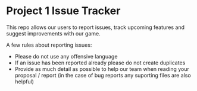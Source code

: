 # Project 1 Issue Tracker

This repo allows our users to report issues, track upcoming features and suggest improvements with our game.

A few rules about reporting issues:
<ul>
  <li> Please do not use any offensive language
  <li> If an issue has been reported already please do not create duplicates
  <li> Provide as much detail as possible to help our team when reading your proposal / report (in the case of bug reports any suporting files are also helpful)
</ul>

